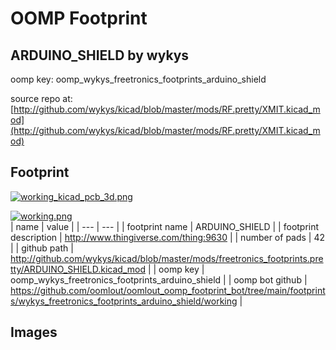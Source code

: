 # OOMP Footprint  
## ARDUINO_SHIELD  by wykys  
  
oomp key: oomp_wykys_freetronics_footprints_arduino_shield  
  
source repo at: [http://github.com/wykys/kicad/blob/master/mods/RF.pretty/XMIT.kicad_mod](http://github.com/wykys/kicad/blob/master/mods/RF.pretty/XMIT.kicad_mod)  
## Footprint  
  
[![working_kicad_pcb_3d.png](working_kicad_pcb_3d_600.png)](working_kicad_pcb_3d.png)  
  
[![working.png](working_600.png)](working.png)  
| name | value | 
| --- | --- | 
| footprint name | ARDUINO_SHIELD | 
| footprint description | http://www.thingiverse.com/thing:9630 | 
| number of pads | 42 | 
| github path | http://github.com/wykys/kicad/blob/master/mods/freetronics_footprints.pretty/ARDUINO_SHIELD.kicad_mod | 
| oomp key | oomp_wykys_freetronics_footprints_arduino_shield | 
| oomp bot github | https://github.com/oomlout/oomlout_oomp_footprint_bot/tree/main/footprints/wykys_freetronics_footprints_arduino_shield/working | 
## Images  
